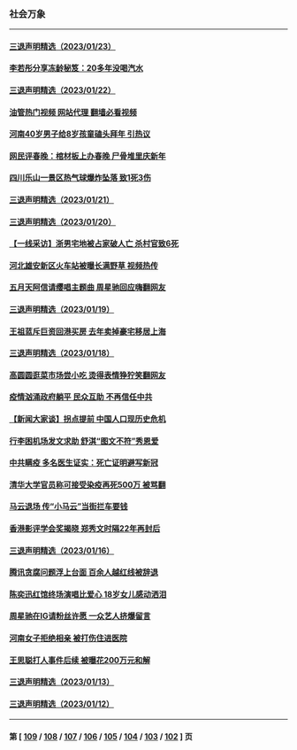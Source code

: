 ### 社会万象
---
#### [三退声明精选（2023/01/23）](../../pages/ncid282/n13914640.md?01250045) 
#### [李若彤分享冻龄秘笈：20多年没喝汽水](../../pages/ncid282/n13914317.md?01250045) 
#### [三退声明精选（2023/01/22）](../../pages/ncid282/n13914094.md?01250045) 
#### [油管热门视频 网站代理 翻墙必看视频](http://138.2.39.72:81/youtube.html?epic-marker?01250045)
#### [河南40岁男子给8岁孩童磕头拜年 引热议](../../pages/ncid282/n13914041.md?01250045) 
#### [网民评春晚：棺材板上办春晚 尸骨堆里庆新年](../../pages/ncid282/n13913952.md?01250045) 
#### [四川乐山一景区热气球爆炸坠落 致1死3伤](../../pages/ncid282/n13913606.md?01250045) 
#### [三退声明精选（2023/01/21）](../../pages/ncid282/n13912670.md?01250045) 
#### [三退声明精选（2023/01/20）](../../pages/ncid282/n13912392.md?01250045) 
#### [【一线采访】浙男宅地被占家破人亡 杀村官致6死](../../pages/ncid282/n13911782.md?01250045) 
#### [河北雄安新区火车站被曝长满野草 视频热传](../../pages/ncid282/n13911365.md?01250045) 
#### [五月天阿信请缨唱主题曲 周星驰回应嗨翻网友](../../pages/ncid282/n13911274.md?01250045) 
#### [三退声明精选（2023/01/19）](../../pages/ncid282/n13911157.md?01250045) 
#### [王祖蓝斥巨资回港买房 去年卖掉豪宅移居上海](../../pages/ncid282/n13910374.md?01250045) 
#### [三退声明精选（2023/01/18）](../../pages/ncid282/n13910483.md?01250045) 
#### [高圆圆逛菜市场尝小吃 烫得表情狰狞笑翻网友](../../pages/ncid282/n13910353.md?01250045) 
#### [疫情汹涌政府躺平 民众互助 不再信任中共](../../pages/ncid282/n13910347.md?01250045) 
#### [【新闻大家谈】拐点提前 中国人口现历史危机](../../pages/ncid282/n13910189.md?01250045) 
#### [行李困机场发文求助 舒淇“图文不符”秀恩爱](../../pages/ncid282/n13909526.md?01250045) 
#### [中共瞒疫 多名医生证实：死亡证明避写新冠](../../pages/ncid282/n13909473.md?01250045) 
#### [清华大学官员称可接受染疫再死500万 被骂翻](../../pages/ncid282/n13909079.md?01250045) 
#### [马云退场 传“小马云”当街拦车要钱](../../pages/ncid282/n13908826.md?01250045) 
#### [香港影评学会奖揭晓 郑秀文时隔22年再封后](../../pages/ncid282/n13908749.md?01250045) 
#### [三退声明精选（2023/01/16）](../../pages/ncid282/n13908872.md?01250045) 
#### [腾讯贪腐问题浮上台面 百余人越红线被辞退](../../pages/ncid282/n13908277.md?01250045) 
#### [陈奕迅红馆终场演唱比爱心 18岁女儿感动洒泪](../../pages/ncid282/n13907865.md?01250045) 
#### [周星驰在IG请粉丝许愿 一众艺人挤爆留言](../../pages/ncid282/n13907833.md?01250045) 
#### [河南女子拒绝相亲 被打伤住进医院](../../pages/ncid282/n13906872.md?01250045) 
#### [王思聪打人事件后续 被曝花200万元和解](../../pages/ncid282/n13906513.md?01250045) 
#### [三退声明精选（2023/01/13）](../../pages/ncid282/n13906559.md?01250045) 
#### [三退声明精选（2023/01/12）](../../pages/ncid282/n13905953.md?01250045) 

---
#### 第 [ [109](./109.md?01250045) / [108](./108.md?01250045) / [107](./107.md?01250045) / [106](./106.md?01250045) / [105](./105.md?01250045) / [104](./104.md?01250045) / [103](./103.md?01250045) / [102](./102.md?01250045) ] 页
